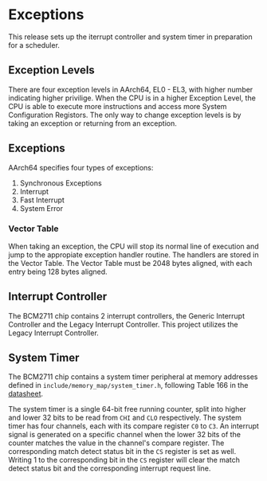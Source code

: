 # Exceptions
This release sets up the iterrupt controller and system timer in preparation for a scheduler.
## Exception Levels
There are four exception levels in AArch64, EL0 - EL3, with higher number indicating higher privilige. 
When the CPU is in a higher Exception Level, the CPU is able to execute more instructions and access more System Configuration Registors.
The only way to change exception levels is by taking an exception or returning from an exception.

## Exceptions
AArch64 specifies four types of exceptions:

1. Synchronous Exceptions
1. Interrupt
1. Fast Interrupt
1. System Error
### Vector Table
When taking an exception, the CPU will stop its normal line of execution and jump to the appropiate exception handler routine. The handlers are stored in the Vector Table. The Vector Table must be 2048 bytes aligned, with each entry being 128 bytes aligned.

## Interrupt Controller
The BCM2711 chip contains 2 interrupt controllers, the Generic Interrupt Controller and the Legacy Interrupt Controller. This project utilizes the Legacy Interrupt Controller. 

## System Timer
The BCM2711 chip contains a system timer peripheral at memory addresses defined in `include/memory_map/system_timer.h`, following Table 166 in the [datasheet](https://datasheets.raspberrypi.com/bcm2711/bcm2711-peripherals.pdf). 

The system timer is a single 64-bit free running counter, split into higher and lower 32 bits to be read from `CHI` and `CLO` respectively. The system timer has four channels, each with its compare register `C0` to `C3`. An interrupt signal is generated on a specific channel when the lower 32 bits of the counter matches the value in the channel's compare register. The corresponding match detect status bit in the `CS` register is set as well. Writing 1 to the corresponding bit in the `CS` register will clear the match detect status bit and the corresponding interrupt request line.
